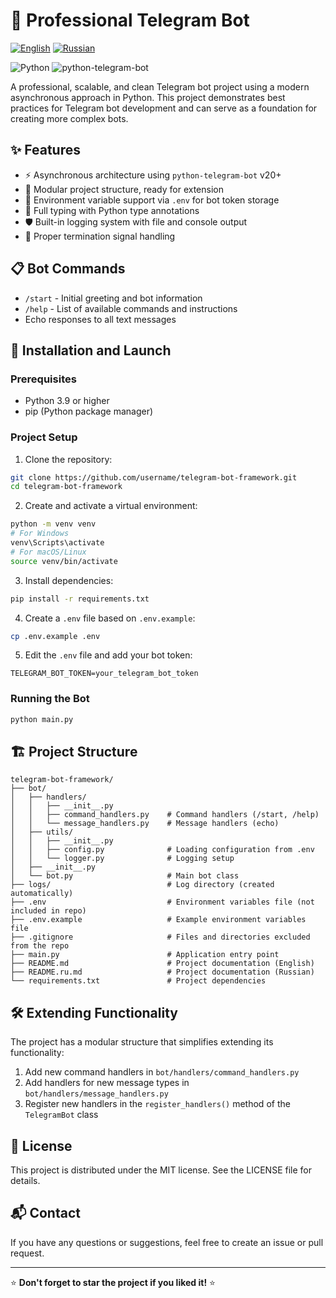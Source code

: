 # 🤖 Professional Telegram Bot

[![English](https://img.shields.io/badge/Language-English-blue)](README.md)
[![Russian](https://img.shields.io/badge/Language-Russian-green)](README.ru.md)

![Python](https://img.shields.io/badge/Python-3.9%2B-blue)
![python-telegram-bot](https://img.shields.io/badge/python--telegram--bot-v20%2B-green)

A professional, scalable, and clean Telegram bot project using a modern asynchronous approach in Python. This project demonstrates best practices for Telegram bot development and can serve as a foundation for creating more complex bots.

## ✨ Features

- ⚡ Asynchronous architecture using `python-telegram-bot` v20+
- 🧩 Modular project structure, ready for extension
- 🔐 Environment variable support via `.env` for bot token storage
- 📝 Full typing with Python type annotations
- 🛡️ Built-in logging system with file and console output
- 🔄 Proper termination signal handling

## 📋 Bot Commands

- `/start` - Initial greeting and bot information
- `/help` - List of available commands and instructions
- Echo responses to all text messages

## 🚀 Installation and Launch

### Prerequisites

- Python 3.9 or higher
- pip (Python package manager)

### Project Setup

1. Clone the repository:
```bash
git clone https://github.com/username/telegram-bot-framework.git
cd telegram-bot-framework
```

2. Create and activate a virtual environment:
```bash
python -m venv venv
# For Windows
venv\Scripts\activate
# For macOS/Linux
source venv/bin/activate
```

3. Install dependencies:
```bash
pip install -r requirements.txt
```

4. Create a `.env` file based on `.env.example`:
```bash
cp .env.example .env
```

5. Edit the `.env` file and add your bot token:
```
TELEGRAM_BOT_TOKEN=your_telegram_bot_token
```

### Running the Bot

```bash
python main.py
```

## 🏗️ Project Structure

```
telegram-bot-framework/
├── bot/
│   ├── handlers/
│   │   ├── __init__.py
│   │   ├── command_handlers.py    # Command handlers (/start, /help)
│   │   └── message_handlers.py    # Message handlers (echo)
│   ├── utils/
│   │   ├── __init__.py
│   │   ├── config.py              # Loading configuration from .env
│   │   └── logger.py              # Logging setup
│   ├── __init__.py
│   └── bot.py                     # Main bot class
├── logs/                          # Log directory (created automatically)
├── .env                           # Environment variables file (not included in repo)
├── .env.example                   # Example environment variables file
├── .gitignore                     # Files and directories excluded from the repo
├── main.py                        # Application entry point
├── README.md                      # Project documentation (English)
├── README.ru.md                   # Project documentation (Russian)
└── requirements.txt               # Project dependencies
```

## 🛠️ Extending Functionality

The project has a modular structure that simplifies extending its functionality:

1. Add new command handlers in `bot/handlers/command_handlers.py`
2. Add handlers for new message types in `bot/handlers/message_handlers.py`
3. Register new handlers in the `register_handlers()` method of the `TelegramBot` class

## 📄 License

This project is distributed under the MIT license. See the LICENSE file for details.

## 📬 Contact

If you have any questions or suggestions, feel free to create an issue or pull request.

---

⭐ **Don't forget to star the project if you liked it!** ⭐ 